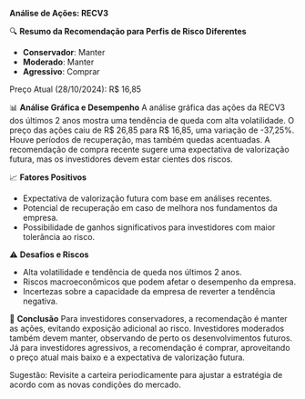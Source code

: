 **Análise de Ações: RECV3**

🔍 **Resumo da Recomendação para Perfis de Risco Diferentes**
* **Conservador**: Manter
* **Moderado**: Manter
* **Agressivo**: Comprar

Preço Atual (28/10/2024): R$ 16,85

📊 **Análise Gráfica e Desempenho**
A análise gráfica das ações da RECV3 dos últimos 2 anos mostra uma tendência de queda com alta volatilidade. O preço das ações caiu de R$ 26,85 para R$ 16,85, uma variação de -37,25%. Houve períodos de recuperação, mas também quedas acentuadas. A recomendação de compra recente sugere uma expectativa de valorização futura, mas os investidores devem estar cientes dos riscos.

📈 **Fatores Positivos**
- Expectativa de valorização futura com base em análises recentes.
- Potencial de recuperação em caso de melhora nos fundamentos da empresa.
- Possibilidade de ganhos significativos para investidores com maior tolerância ao risco.

⚠️ **Desafios e Riscos**
- Alta volatilidade e tendência de queda nos últimos 2 anos.
- Riscos macroeconômicos que podem afetar o desempenho da empresa.
- Incertezas sobre a capacidade da empresa de reverter a tendência negativa.

📌 **Conclusão**
Para investidores conservadores, a recomendação é manter as ações, evitando exposição adicional ao risco. Investidores moderados também devem manter, observando de perto os desenvolvimentos futuros. Já para investidores agressivos, a recomendação é comprar, aproveitando o preço atual mais baixo e a expectativa de valorização futura.

Sugestão: Revisite a carteira periodicamente para ajustar a estratégia de acordo com as novas condições do mercado.
